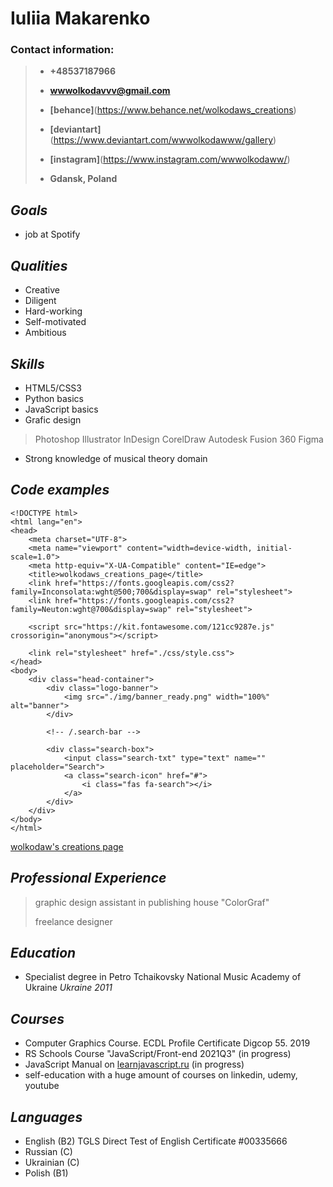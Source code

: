 # Iuliia Makarenko 

### Contact information:
> * **+48537187966**
> * **wwwolkodavvv@gmail.com**
>
> * **[behance]**(https://www.behance.net/wolkodaws_creations)
> * **[deviantart]**(https://www.deviantart.com/wwwolkodawww/gallery)
> * **[instagram]**(https://www.instagram.com/wwwolkodaww/)
>
> * **Gdansk, Poland**

## _**Goals**_

- job at Spotify

## _**Qualities**_

- Creative
- Diligent
- Hard-working
- Self-motivated
- Ambitious

## _**Skills**_

- HTML5/CSS3
- Python basics
- JavaScript basics
- Grafic design
> Photoshop
> Illustrator
> InDesign
> CorelDraw
> Autodesk Fusion 360
> Figma
- Strong knowledge of musical theory domain

## _**Code examples**_
```
<!DOCTYPE html>
<html lang="en">
<head>
    <meta charset="UTF-8">
    <meta name="viewport" content="width=device-width, initial-scale=1.0">
    <meta http-equiv="X-UA-Compatible" content="IE=edge">
    <title>wolkodaws_creations_page</title>
    <link href="https://fonts.googleapis.com/css2?family=Inconsolata:wght@500;700&display=swap" rel="stylesheet">
    <link href="https://fonts.googleapis.com/css2?family=Neuton:wght@700&display=swap" rel="stylesheet">

    <script src="https://kit.fontawesome.com/121cc9287e.js" crossorigin="anonymous"></script>

    <link rel="stylesheet" href="./css/style.css">
</head>
<body>
    <div class="head-container">
        <div class="logo-banner">
            <img src="./img/banner_ready.png" width="100%" alt="banner">
        </div>
        
        <!-- /.search-bar -->

        <div class="search-box">
            <input class="search-txt" type="text" name="" placeholder="Search"> 
            <a class="search-icon" href="#">
                <i class="fas fa-search"></i>
            </a>           
        </div>
    </div>
</body>
</html>
```
[wolkodaw's creations page](https://gracious-leakey-db04b3.netlify.app/)

## _**Professional Experience**_

> graphic design assistant in publishing house "ColorGraf"
>
>freelance designer 

## _**Education**_

- Specialist degree 
in Petro Tchaikovsky National Music Academy of Ukraine 
*Ukraine 2011*

## _**Courses**_

- Computer Graphics Course. ECDL Profile Certificate Digcop 55. 2019
- RS Schools Course "JavaScript/Front-end 2021Q3" \(in progress)
- JavaScript Manual on [learnjavascript.ru](https://learn.javascript.ru) \(in progress)
- self-education with a huge amount of courses on linkedin, udemy, youtube

## _**Languages**_

- English \(B2) TGLS Direct Test of English Certificate #00335666
- Russian \(C)
- Ukrainian \(C)
- Polish \(B1)
